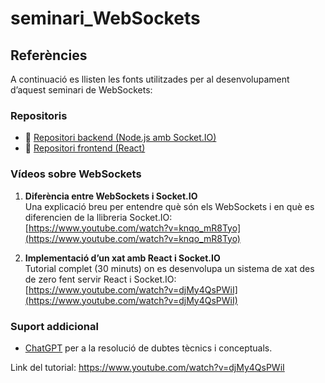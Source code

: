 # seminari_WebSockets

## Referències

A continuació es llisten les fonts utilitzades per al desenvolupament d’aquest seminari de WebSockets:

### Repositoris

- 🔗 [Repositori backend (Node.js amb Socket.IO)](https://github.com/AliciaCarmonaLopez/socket.io_backend.git)  
- 🔗 [Repositori frontend (React)](https://github.com/AliciaCarmonaLopez/chat-react-seminarisockets.git)



### Vídeos sobre WebSockets

1. **Diferència entre WebSockets i Socket.IO**  
   Una explicació breu per entendre què són els WebSockets i en què es diferencien de la llibreria Socket.IO:  
   [https://www.youtube.com/watch?v=knqo_mR8Tyo](https://www.youtube.com/watch?v=knqo_mR8Tyo)

2. **Implementació d’un xat amb React i Socket.IO**  
   Tutorial complet (30 minuts) on es desenvolupa un sistema de xat des de zero fent servir React i Socket.IO:  
   [https://www.youtube.com/watch?v=djMy4QsPWiI](https://www.youtube.com/watch?v=djMy4QsPWiI)


### Suport addicional

- [ChatGPT](https://chat.openai.com/) per a la resolució de dubtes tècnics i conceptuals.


Link del tutorial: https://www.youtube.com/watch?v=djMy4QsPWiI
